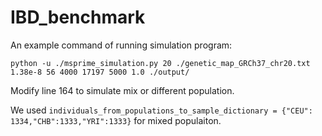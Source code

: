 # IBD_benchmark
An example command of running simulation program:
```
python -u ./msprime_simulation.py 20 ./genetic_map_GRCh37_chr20.txt 1.38e-8 56 4000 17197 5000 1.0 ./output/
```


Modify line 164 to simulate mix or different population.

We used ```individuals_from_populations_to_sample_dictionary = {"CEU": 1334,"CHB":1333,"YRI":1333}``` for mixed populaiton.
